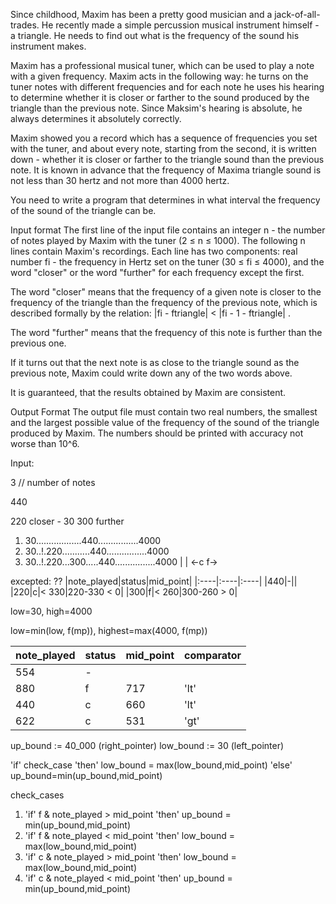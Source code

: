 Since childhood, Maxim has been a pretty good musician and a jack-of-all-trades. He recently made a simple percussion musical instrument himself - a triangle. He needs to find out what is the frequency of the sound his instrument makes.

Maxim has a professional musical tuner, which can be used to play a note with a given frequency. Maxim acts in the following way: he turns on the tuner notes with different frequencies and for each note he uses his hearing to determine whether it is closer or farther to the sound produced by the triangle than the previous note. Since Maksim's hearing is absolute, he always determines it absolutely correctly.

Maxim showed you a record which has a sequence of frequencies you set with the tuner, and about every note, starting from the second, it is written down - whether it is closer or farther to the triangle sound than the previous note. It is known in advance that the frequency of Maxima triangle sound is not less than 30 hertz and not more than 4000 hertz.

You need to write a program that determines in what interval the frequency of the sound of the triangle can be.

Input format
The first line of the input file contains an integer n - the number of notes played by Maxim with the tuner (2 ≤ n ≤ 1000).
The following n lines contain Maxim's recordings. Each line has two components: real number fi - the frequency in Hertz set on the tuner (30 ≤ fi ≤ 4000), and the word "closer" or the word "further" for each frequency except the first.

The word "closer" means that the frequency of a given note is closer to the frequency of the triangle than the frequency of the previous note, which is described formally by the relation: |fi - ftriangle| < |fi - 1 - ftriangle| .

The word "further" means that the frequency of this note is further than the previous one.

If it turns out that the next note is as close to the triangle sound as the previous note, Maxim could write down any of the two words above.

It is guaranteed, that the results obtained by Maxim are consistent.

Output Format
The output file must contain two real numbers, the smallest and the largest possible value of the frequency of the sound of the triangle produced by Maxim. The numbers should be printed with accuracy not worse than 10^6.


Input: 

3  // number of notes

440


220 closer - 30
300 further


1.  30..................440................4000
2.  30..!.220...........440................4000
3.  30..!.220...300.....440................4000
           |     |
         <-c     f->

excepted: ??
|note_played|status|mid_point|
|:----|:----|:----|
|440|-||
|220|c|< 330|220-330 < 0|
|300|f|< 260|300-260 > 0|

low=30, high=4000

low=min(low, f(mp)), highest=max(4000, f(mp))

|note_played|status|mid_point|comparator|
|:----|:----|:----|:----|
|554|-|||
|880|f|717|'lt'| 
|440|c|660|'lt'|
|622|c|531|'gt'| 

up_bound := 40_000 (right_pointer)
low_bound := 30 (left_pointer)

'if' check_case 'then' low_bound = max(low_bound,mid_point) 'else' up_bound=min(up_bound,mid_point)

check_cases
1. 'if' f & note_played > mid_point 'then' up_bound = min(up_bound,mid_point)
2. 'if' f & note_played < mid_point 'then' low_bound = max(low_bound,mid_point)
3. 'if' c & note_played > mid_point 'then' low_bound = max(low_bound,mid_point)
4. 'if' c & note_played < mid_point 'then' up_bound = min(up_bound,mid_point)